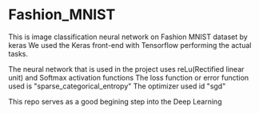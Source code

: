 # Fashion_MNIST
This is image classification neural network on Fashion MNIST dataset by keras
We used the Keras front-end with Tensorflow performing the actual tasks.

The neural network that is used in the project uses reLu(Rectified linear unit) and Softmax activation functions
The loss function or error function used is "sparse_categorical_entropy"
The optimizer used id "sgd"

This repo serves as a good begining step into the Deep Learning 
